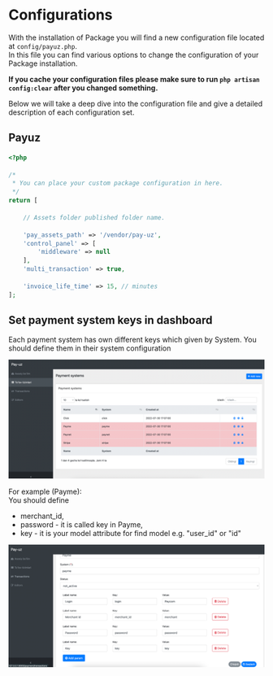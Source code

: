 # Configurations

With the installation of Package you will find a new configuration file located at `config/payuz.php`.  
In this file you can find various options to change the configuration of your Package installation.

**If you cache your configuration files please make sure to run `php artisan config:clear` after you changed something.**

Below we will take a deep dive into the configuration file and give a detailed description of each configuration set.

## Payuz

```php
<?php

/*
 * You can place your custom package configuration in here.
 */
return [

    // Assets folder published folder name.

    'pay_assets_path' => '/vendor/pay-uz',
    'control_panel' => [
        'middleware' => null
    ],
    'multi_transaction' => true,

    'invoice_life_time' => 15, // minutes
];
```

## Set payment system keys in dashboard

Each payment system has own different keys which given by System. You should define them in their system configuration

![Dashboard Payment_Systems](../.gitbook/assets/payment_systems.png)

For example (Payme):  
You should define 
* merchant_id, 
* password - it is called key in Payme,
* key - it is your model attribute for find model e.g. "user_id" or "id"

![Payme_Config](../.gitbook/assets/payme_config.png)
